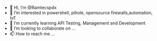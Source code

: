- 👋 Hi, I’m @Ramtecspdx
- 👀 I’m interested in powershell, pihole, opensource firewalls,automation, IoT
- 🌱 I’m currently learning API Testing, Management and Development
- 💞️ I’m looking to collaborate on ...
- 📫 How to reach me ...

<!---
Ramtecspdx/Ramtecspdx is a ✨ special ✨ repository because its `README.md` (this file) appears on your GitHub profile.
You can click the Preview link to take a look at your changes.
--->

